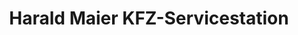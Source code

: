 ---
title: "Harald Maier KFZ-Servicestation"
url: /kirchdorf-an-der-iller/harald-maier-kfz-servicestation/
shop: Autowerkstatt
---